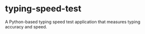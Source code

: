 # typing-speed-test
A Python-based typing speed test application that measures typing accuracy and speed.
